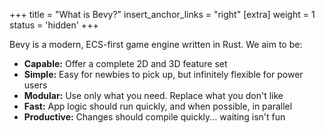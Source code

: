 +++
title = "What is Bevy?"
insert_anchor_links = "right"
[extra]
weight = 1
status = 'hidden'
+++

Bevy is a modern, ECS-first game engine written in Rust. We aim to be:

- **Capable:** Offer a complete 2D and 3D feature set
- **Simple:** Easy for newbies to pick up, but infinitely flexible for power users
- **Modular:** Use only what you need. Replace what you don't like
- **Fast:** App logic should run quickly, and when possible, in parallel
- **Productive:** Changes should compile quickly... waiting isn't fun

